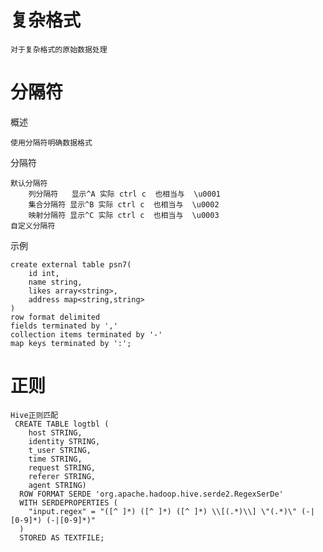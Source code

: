 # 复杂格式

    对于复杂格式的原始数据处理


# 分隔符

概述

    使用分隔符明确数据格式
    
分隔符

    默认分隔符 
        列分隔符   显示^A 实际 ctrl c  也相当与  \u0001 
        集合分隔符 显示^B 实际 ctrl c  也相当与  \u0002 
        映射分隔符 显示^C 实际 ctrl c  也相当与  \u0003 
    自定义分隔符 

示例
     
    create external table psn7(
        id int,
        name string,
        likes array<string>,
        address map<string,string>
    )
    row format delimited
    fields terminated by ','
    collection items terminated by '-'
    map keys terminated by ':';

# 正则

    Hive正则匹配
     CREATE TABLE logtbl (
        host STRING,
        identity STRING,
        t_user STRING,
        time STRING,
        request STRING,
        referer STRING,
        agent STRING)
      ROW FORMAT SERDE 'org.apache.hadoop.hive.serde2.RegexSerDe'
      WITH SERDEPROPERTIES (
        "input.regex" = "([^ ]*) ([^ ]*) ([^ ]*) \\[(.*)\\] \"(.*)\" (-|[0-9]*) (-|[0-9]*)"
      )
      STORED AS TEXTFILE;
      
 